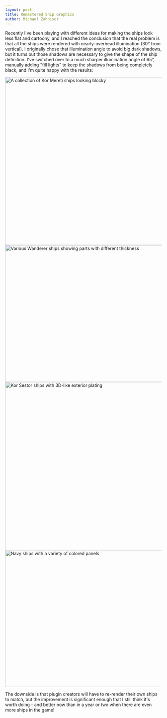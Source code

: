```yaml
---
layout: post
title: Remastered Ship Graphics
author: Michael Zahniser
---
```

Recently I've been playing with different ideas for making the ships look less flat and cartoony, and I reached the conclusion that the real problem is that all the ships were rendered with nearly-overhead illumination (30&deg; from vertical). I originally chose that illumination angle to avoid big dark shadows, but it turns out those shadows are necessary to give the shape of the ship definition. I've switched over to a much sharper illumination angle of 65&deg;, manually adding "fill lights" to keep the shadows from being completely black, and I'm quite happy with the results:

<img class="centered shadowed" src="/images/blog/mereti.jpg" width="540" height="540" alt="A collection of Kor Mereti ships looking blocky">

<img class="centered shadowed" src="/images/blog/wanderers.jpg" width="540" height="440" alt="Various Wanderer ships showing parts with different thickness">

<img class="centered shadowed" src="/images/blog/sestor.jpg" width="540" height="540" alt="Kor Sestor ships with 3D-like exterior plating"/>

<img class="centered shadowed" src="/images/blog/navy.jpg" width="540" height="440" alt="Navy ships with a variety of colored panels"/>

The downside is that plugin creators will have to re-render their own ships to match, but the improvement is significant enough that I still think it's worth doing - and better now than in a year or two when there are even more ships in the game!